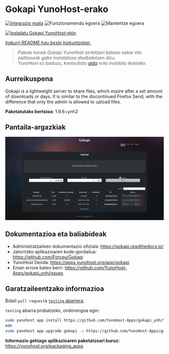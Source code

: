 <!--
Ohart ongi: README hau automatikoki sortu da <https://github.com/YunoHost/apps/tree/master/tools/readme_generator>ri esker
EZ editatu eskuz.
-->

# Gokapi YunoHost-erako

[![Integrazio maila](https://apps.yunohost.org/badge/integration/gokapi)](https://ci-apps.yunohost.org/ci/apps/gokapi/)
![Funtzionamendu egoera](https://apps.yunohost.org/badge/state/gokapi)
![Mantentze egoera](https://apps.yunohost.org/badge/maintained/gokapi)

[![Instalatu Gokapi YunoHost-ekin](https://install-app.yunohost.org/install-with-yunohost.svg)](https://install-app.yunohost.org/?app=gokapi)

*[Irakurri README hau beste hizkuntzatan.](./ALL_README.md)*

> *Pakete honek Gokapi YunoHost zerbitzari batean azkar eta zailtasunik gabe instalatzea ahalbidetzen dizu.*  
> *YunoHost ez baduzu, kontsultatu [gida](https://yunohost.org/install) nola instalatu ikasteko.*

## Aurreikuspena

Gokapi is a lightweight server to share files, which expire after a set amount of downloads or days. It is similar to the discontinued Firefox Send, with the difference that only the admin is allowed to upload files.

**Paketatutako bertsioa:** 1.9.6~ynh2

## Pantaila-argazkiak

![Gokapi(r)en pantaila-argazkia](./doc/screenshots/screenshot.png)

## Dokumentazioa eta baliabideak

- Administratzaileen dokumentazio ofiziala: <https://gokapi.readthedocs.io/>
- Jatorrizko aplikazioaren kode-gordailua: <https://github.com/Forceu/Gokapi>
- YunoHost Denda: <https://apps.yunohost.org/app/gokapi>
- Eman errore baten berri: <https://github.com/YunoHost-Apps/gokapi_ynh/issues>

## Garatzaileentzako informazioa

Bidali `pull request`a [`testing` abarrera](https://github.com/YunoHost-Apps/gokapi_ynh/tree/testing).

`testing` abarra probatzeko, ondorengoa egin:

```bash
sudo yunohost app install https://github.com/YunoHost-Apps/gokapi_ynh/tree/testing --debug
edo
sudo yunohost app upgrade gokapi -u https://github.com/YunoHost-Apps/gokapi_ynh/tree/testing --debug
```

**Informazio gehiago aplikazioaren paketatzeari buruz:** <https://yunohost.org/packaging_apps>
